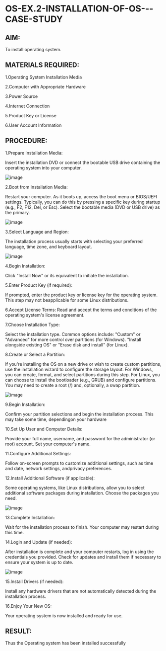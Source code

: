 # OS-EX.2-INSTALLATION-OF-OS---CASE-STUDY

## AIM:
To install operating system.

## MATERIALS REQUIRED:
1.Operating System Installation Media

2.Computer with Appropriate Hardware

3.Power Source

4.Internet Connection

5.Product Key or License

6.User Account Information


## PROCEDURE:
1.Prepare Installation Media:

 Insert the installation DVD or connect the bootable USB drive containing the operating system into your computer.

 ![image](https://github.com/mahishasivakumar/OS-EX.2-INSTALLATION-OF-OS---CASE-STUDY/assets/119559812/c00982d9-d8c0-4006-b63f-1ccc7c7de079)

2.Boot from Installation Media:

 Restart your computer. As it boots up, access the boot menu or BIOS/UEFI settings. Typically, you can do this by pressing a specific key during startup (e.g., F2, F12, Del, or Esc). Select the bootable media (DVD or USB drive) as the primary.

![image](https://github.com/mahishasivakumar/OS-EX.2-INSTALLATION-OF-OS---CASE-STUDY/assets/119559812/6ba69844-7a80-4ff7-a7df-6dec5487130f)

 3.Select Language and Region:

 The installation process usually starts with selecting your preferred language, time zone, and keyboard layout.

![image](https://github.com/mahishasivakumar/OS-EX.2-INSTALLATION-OF-OS---CASE-STUDY/assets/119559812/7854e7f4-6677-47c9-908a-6a62fff1c7e9)

 4.Begin Installation:

 Click "Install Now" or its equivalent to initiate the installation.

5.Enter Product Key (if required):

 If prompted, enter the product key or license key for the operating system. This step may not beapplicable for some Linux distributions.

6.Accept License Terms:
 Read and accept the terms and conditions of the operating system's license agreement.

7.Choose Installation Type:

 Select the installation type. Common options include: "Custom" or "Advanced" for more control over partitions (for Windows). "Install alongside existing OS" or "Erase disk and install" (for Linux).

8.Create or Select a Partition:

 If you're installing the OS on a new drive or wish to create custom partitions, use the installation wizard to configure the storage layout. For Windows, you can create, format, and select partitions during this step. For Linux, you can choose to install the bootloader (e.g., GRUB) and configure partitions. You may need to create a root (/) and, optionally, a swap partition.

 ![image](https://github.com/mahishasivakumar/OS-EX.2-INSTALLATION-OF-OS---CASE-STUDY/assets/119559812/68426b41-3ca5-4fda-a2bc-f4c8c2eaaa82)
 
9.Begin Installation:

 Confirm your partition selections and begin the installation process. This may take some time, dependingon your hardware

10.Set Up User and Computer Details:

 Provide your full name, username, and password for the administrator (or root) account. Set your computer's name.

11.Configure Additional Settings:

 Follow on-screen prompts to customize additional settings, such as time and date, network settings, andprivacy preferences.

12.Install Additional Software (if applicable):

 Some operating systems, like Linux distributions, allow you to select additional software packages during installation. Choose the packages you need.

![image](https://github.com/mahishasivakumar/OS-EX.2-INSTALLATION-OF-OS---CASE-STUDY/assets/119559812/93111a31-5205-4fe1-8fe0-463d0209bb97)

13.Complete Installation:

 Wait for the installation process to finish. Your computer may restart during this time.

14.Login and Update (if needed):

 After installation is complete and your computer restarts, log in using the credentials you provided. Check for updates and install them if necessary to ensure your system is up to date.
 
![image](https://github.com/mahishasivakumar/OS-EX.2-INSTALLATION-OF-OS---CASE-STUDY/assets/119559812/c1e24ff0-0909-4c17-81ca-038c1345f141)


15.Install Drivers (if needed):

 Install any hardware drivers that are not automatically detected during the installation process.

16.Enjoy Your New OS:

 Your operating system is now installed and ready for use.
 

## RESULT:
Thus the Operating system has been installed successfully

